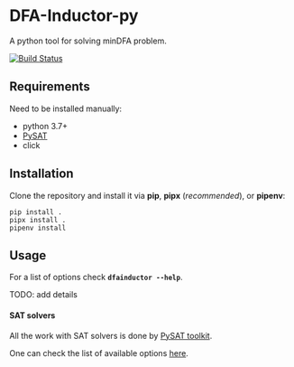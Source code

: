 # DFA-Inductor-py
A python tool for solving minDFA problem.

[![Build Status](https://travis-ci.org/ctlab/DFA-Inductor-py.svg?branch=master)](https://travis-ci.org/ctlab/DFA-Inductor-py)

## Requirements 

Need to be installed manually:

* python 3.7+
* [PySAT](https://github.com/pysathq/pysat)
* click

## Installation

Clone the repository and install it via **pip**, **pipx** (*recommended*), or **pipenv**:

```shell script
pip install .
pipx install .
pipenv install
```

## Usage

For a list of options check <b>`dfainductor --help`</b>.

TODO: add details

#### SAT solvers
 
All the work with SAT solvers is done by [PySAT toolkit](https://github.com/pysathq/pysat).

One can check the list of available options [here](https://pysathq.github.io/docs/html/api/solvers.html#pysat.solvers.SolverNames).
